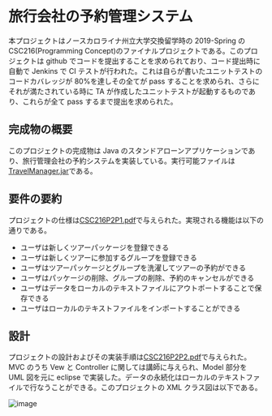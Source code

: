 # 旅行会社の予約管理システム

本プロジェクトはノースカロライナ州立大学交換留学時の 2019-Spring の CSC216(Programming Concept)のファイナルプロジェクトである。このプロジェクトは github でコードを提出することを求められており、コード提出時に自動で Jenkins で CI テストが行われた。これは自らが書いたユニットテストのコードカバレッジが 80%を達しその全てが pass することを求められ、さらにそれが満たされている時に TA が作成したユニットテストが起動するものであり、これらが全て pass するまで提出を求められた。

## 完成物の概要

このプロジェクトの完成物は Java のスタンドアローンアプリケーションであり、旅行管理会社の予約システムを実装している。実行可能ファイルは[TravelManager.jar](https://github.com/kudojp/TravelManager/blob/master/TravelManager.jar)である。

## 要件の要約

プロジェクトの仕様は[CSC216P2P1.pdf](https://github.com/kudojp/TravelManager/blob/master/CSC216P2P1.pdf)で与えられた。実現される機能は以下の通りである。

- ユーザは新しくツアーパッケージを登録できる
- ユーザは新しくツアーに参加するグループを登録できる
- ユーザはツアーパッケージとグループを洗濯してツアーの予約ができる
- ユーザはパッケージの削除、グループの削除、予約のキャンセルができる
- ユーザはデータをローカルのテキストファイルにアウトポートすることで保存できる
- ユーザはローカルのテキストファイルをインポートすることができる

## 設計

プロジェクトの設計およびその実装手順は[CSC216P2P2.pdf](CSC216P2P2.pdf)で与えられた。MVC のうち Vew と Controller に関しては講師に与えられ、Model 部分を UML 図を元に eclipse で実装した。データの永続化はローカルのテキストファイルで行なうことができる。このプロジェクトの XML クラス図は以下である。

![image](https://user-images.githubusercontent.com/44487754/73433247-c0a66e00-4387-11ea-9050-cf631aedaf6f.png)
